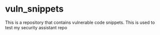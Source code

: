 # vuln_snippets
 This is a repository that contains vulnerable code snippets. This is used to test my security assistant repo
